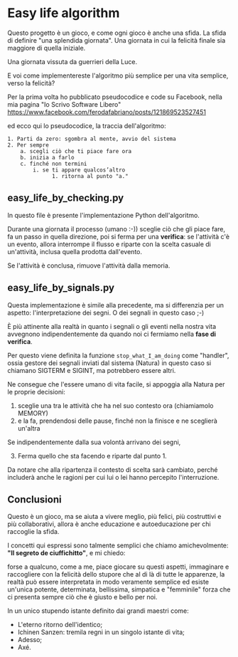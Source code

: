 # Easy life algorithm

Questo progetto è un gioco, e come ogni gioco è anche una sfida.
La sfida di definire "una splendida giornata". 
Una giornata in cui la felicità finale sia maggiore di quella iniziale.

Una giornata vissuta da guerrieri della Luce.

E voi come implementereste l'algoritmo più semplice per una vita semplice,
verso la felicità?

Per la prima volta ho pubblicato pseudocodice e code su Facebook,
nella mia pagina "Io Scrivo Software Libero"
https://www.facebook.com/ferodafabriano/posts/121869523527451

ed ecco qui lo pseudocodice, la traccia dell'algoritmo:

```
1. Parti da zero: sgombra al mente, avvio del sistema 
2. Per sempre 
    a. scegli ciò che ti piace fare ora
    b. inizia a farlo
    c. finché non termini
        i. se ti appare qualcos’altro
              1. ritorna al punto "a."
```

## easy_life_by_checking.py

In questo file è presente l'implementazione Python dell'algoritmo.

Durante una giornata il processo (umano :-)) sceglie ciò che gli piace fare, 
fa un passo in quella direzione,
poi si ferma per una **verifica**:
se l'attività c'è un evento, allora interrompe il flusso
e riparte con la scelta casuale di un'attività, inclusa quella prodotta dall'evento.

Se l'attività è conclusa, rimuove l'attività dalla memoria.

## easy_life_by_signals.py

Questa implementazione è simile alla precedente, ma si differenzia per un aspetto:
l'interpretazione dei segni. O dei segnali in questo caso ;-)

È più attinente alla realtà in quanto i segnali o gli eventi nella nostra vita
avvegnono indipendentemente da quando noi ci fermiamo nella **fase di verifica**.

Per questo viene definita la funzione `stop_what_I_am_doing` come "handler", 
ossia gestore dei segnali inviati dal sistema (Natura) in questo caso si chiamano SIGTERM e SIGINT, ma potrebbero essere altri.

Ne consegue che l'essere umano di vita facile, si appoggia alla Natura per le proprie decisioni:

1. sceglie una tra le attività che ha nel suo contesto ora (chiamiamolo MEMORY)
2. e la fa, prendendosi delle pause, finché non la finisce e ne sceglierà un'altra

Se indipendentemente dalla sua volontà arrivano dei segni,

3. Ferma quello che sta facendo e riparte dal punto 1.

Da notare che alla ripartenza il contesto di scelta sarà cambiato, perché includerà anche le ragioni per cui lui o lei hanno percepito l'interruzione.

## Conclusioni

Questo è un gioco, ma se aiuta a vivere meglio, più felici, più costruttivi e più collaborativi, allora è anche educazione e autoeducazione per chi raccoglie la sfida.

I concetti qui espressi sono talmente semplici che chiamo amichevolmente:
**"Il segreto de ciuffichitto"**, e mi chiedo:

forse a qualcuno, come a me, piace giocare su questi aspetti, immaginare e 
raccogliere con la felicità dello stupore che al di là di tutte le apparenze,
la realtà può essere interpretata in modo veramente semplice ed esiste 
un'unica potente, determinata, bellissima, simpatica e "femminile" forza 
che ci presenta sempre ciò che è giusto e bello per noi.

In un unico stupendo istante definito dai grandi maestri come:

- L'eterno ritorno dell'identico;
- Ichinen Sanzen: tremila regni in un singolo istante di vita;
- Adesso;
- Axé.
